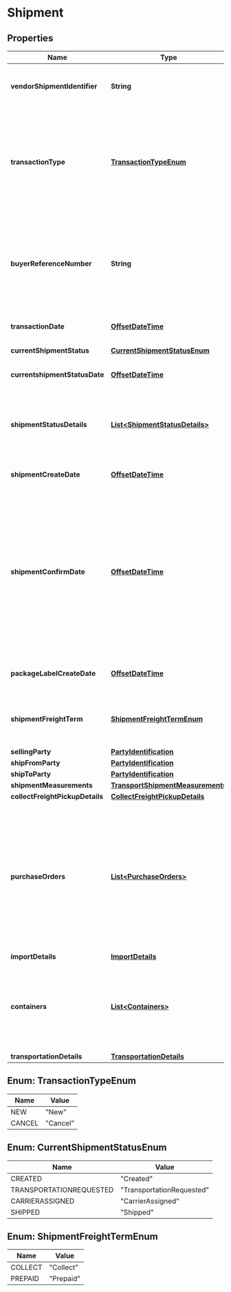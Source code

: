 # Shipment

## Properties
Name | Type | Description | Notes
------------ | ------------- | ------------- | -------------
**vendorShipmentIdentifier** | **String** | Unique Transportation ID created by Vendor (Should not be used over the last 365 days). | 
**transactionType** | [**TransactionTypeEnum**](#TransactionTypeEnum) | Indicates the type of  transportation request such as (New,Cancel,Confirm and PackageLabelRequest). Each transactiontype has a unique set of operation and there are corresponding details to be populated for each operation. | 
**buyerReferenceNumber** | **String** | The buyer Reference Number is a unique identifier generated by buyer for all Collect/WePay shipments when you submit a transportation request. This field is mandatory for Collect/WePay shipments. |  [optional]
**transactionDate** | [**OffsetDateTime**](OffsetDateTime.md) | Date on which the transportation request was submitted. | 
**currentShipmentStatus** | [**CurrentShipmentStatusEnum**](#CurrentShipmentStatusEnum) | Indicates the current shipment status. |  [optional]
**currentshipmentStatusDate** | [**OffsetDateTime**](OffsetDateTime.md) | Date and time when the last status was updated. |  [optional]
**shipmentStatusDetails** | [**List&lt;ShipmentStatusDetails&gt;**](ShipmentStatusDetails.md) | Indicates the list of current shipment status details and when the last update was received from carrier this is available on shipment Details response. |  [optional]
**shipmentCreateDate** | [**OffsetDateTime**](OffsetDateTime.md) | The date and time of the shipment request created by vendor. |  [optional]
**shipmentConfirmDate** | [**OffsetDateTime**](OffsetDateTime.md) | The date and time of the departure of the shipment from the vendor&#x27;s location. Vendors are requested to send ASNs within 30 minutes of departure from their warehouse/distribution center or at least 6 hours prior to the appointment time at the Buyer destination warehouse, whichever is sooner. Shipped date mentioned in the shipment confirmation should not be in the future. |  [optional]
**packageLabelCreateDate** | [**OffsetDateTime**](OffsetDateTime.md) | The date and time of the package label created for the shipment by buyer. |  [optional]
**shipmentFreightTerm** | [**ShipmentFreightTermEnum**](#ShipmentFreightTermEnum) | Indicates if this transportation request is WePay/Collect or TheyPay/Prepaid. This is a mandatory information. |  [optional]
**sellingParty** | [**PartyIdentification**](PartyIdentification.md) |  | 
**shipFromParty** | [**PartyIdentification**](PartyIdentification.md) |  | 
**shipToParty** | [**PartyIdentification**](PartyIdentification.md) |  | 
**shipmentMeasurements** | [**TransportShipmentMeasurements**](TransportShipmentMeasurements.md) |  |  [optional]
**collectFreightPickupDetails** | [**CollectFreightPickupDetails**](CollectFreightPickupDetails.md) |  |  [optional]
**purchaseOrders** | [**List&lt;PurchaseOrders&gt;**](PurchaseOrders.md) | Indicates the purchase orders involved for the transportation request. This group is an array create 1 for each PO and list their corresponding items. This information is used for deciding the route,truck allocation and storage efficiently. This is a mandatory information for Buyer performing transportation from vendor warehouse (WePay/Collect) |  [optional]
**importDetails** | [**ImportDetails**](ImportDetails.md) |  |  [optional]
**containers** | [**List&lt;Containers&gt;**](Containers.md) | A list of the items in this transportation and their associated inner container details. If any of the item detail fields are common at a carton or a pallet level, provide them at the corresponding carton or pallet level. |  [optional]
**transportationDetails** | [**TransportationDetails**](TransportationDetails.md) |  |  [optional]

<a name="TransactionTypeEnum"></a>
## Enum: TransactionTypeEnum
Name | Value
---- | -----
NEW | &quot;New&quot;
CANCEL | &quot;Cancel&quot;

<a name="CurrentShipmentStatusEnum"></a>
## Enum: CurrentShipmentStatusEnum
Name | Value
---- | -----
CREATED | &quot;Created&quot;
TRANSPORTATIONREQUESTED | &quot;TransportationRequested&quot;
CARRIERASSIGNED | &quot;CarrierAssigned&quot;
SHIPPED | &quot;Shipped&quot;

<a name="ShipmentFreightTermEnum"></a>
## Enum: ShipmentFreightTermEnum
Name | Value
---- | -----
COLLECT | &quot;Collect&quot;
PREPAID | &quot;Prepaid&quot;
